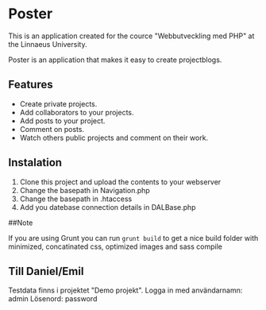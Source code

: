 # Poster

This is an application created for the cource "Webbutveckling med PHP" at the Linnaeus University.

Poster is an application that makes it easy to create projectblogs.

## Features

* Create private projects. 
* Add collaborators to your projects.
* Add posts to your project.
* Comment on posts. 
* Watch others public projects and comment on their work.

## Instalation 

1. Clone this project and upload the contents to your webserver
2. Change the basepath in Navigation.php
3. Change the basepath in .htaccess
4. Add you datebase connection details in DALBase.php

##Note 

If you are using Grunt you can run `` grunt build `` to get a nice build folder with minimized, concatinated css, optimized images and sass compile

## Till Daniel/Emil 

Testdata finns i projektet "Demo projekt". Logga in med användarnamn: admin Lösenord: password
